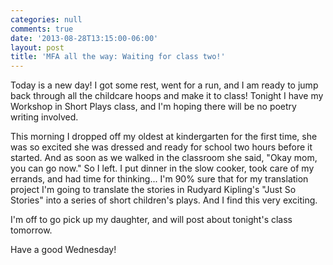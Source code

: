 ```yaml
---
categories: null
comments: true
date: '2013-08-28T13:15:00-06:00'
layout: post
title: 'MFA all the way: Waiting for class two!'
---
```


Today is a new day! I got some rest, went for a run, and I am ready to jump back through all the childcare hoops and make it to class! Tonight I have my Workshop in Short Plays class, and I'm hoping there will be no poetry writing involved.

This morning I dropped off my oldest at kindergarten for the first time, she was so excited she was dressed and ready for school two hours before it started. And as soon as we walked in the classroom she said, "Okay mom, you can go now." So I left. I put dinner in the slow cooker, took care of my errands, and had time for thinking... I'm 90% sure that for my translation project I'm going to translate the stories in Rudyard Kipling's "Just So Stories" into a series of short children's plays. And I find this very exciting.

I'm off to go pick up my daughter, and will post about tonight's class tomorrow.

Have a good Wednesday!